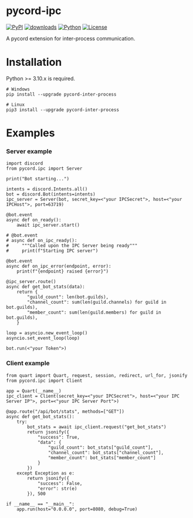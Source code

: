 # pycord-ipc
[![PyPI](https://img.shields.io/pypi/v/pycord-inter-process.svg)](https://pypi.org/project/pycord-inter-process/)
[![downloads](https://img.shields.io/pypi/dm/pycord-inter-process.svg)](https://pypi.org/project/pycord-inter-process/)
[![Python](https://img.shields.io/pypi/pyversions/pycord-inter-process.svg)](https://pypi.org/project/pycord-inter-process/)
[![License](https://img.shields.io/github/license/ParrotXray/pycord-ipc.svg)](https://github.com/ParrotXray/pycord-ipc/blob/main/LICENSE)

A pycord extension for inter-process communication.

# Installation 
Python >= 3.10.x is required.
```bash=
# Windows
pip install --upgrade pycord-inter-process

# Linux
pip3 install --upgrade pycord-inter-process
```

# Examples
### Server example  
```py= 
import discord
from pycord.ipc import Server

print("Bot starting...")

intents = discord.Intents.all()
bot = discord.Bot(intents=intents)
ipc_server = Server(bot, secret_key=<"your IPCSecret">, host=<"your IPCHost">, port=63719)

@bot.event
async def on_ready():
    await ipc_server.start()

# @bot.event
# async def on_ipc_ready():
#     """Called upon the IPC Server being ready"""
#     print(f"Starting IPC server")

@bot.event
async def on_ipc_error(endpoint, error):
    print(f"{endpoint} raised {error}")

@ipc_server.route()
async def get_bot_stats(data):
    return {
        "guild_count": len(bot.guilds),
        "channel_count": sum(len(guild.channels) for guild in bot.guilds),
        "member_count": sum(len(guild.members) for guild in bot.guilds),
    }

loop = asyncio.new_event_loop()
asyncio.set_event_loop(loop)

bot.run(<"your Token">)
```

### Client example
```py= 
from quart import Quart, request, session, redirect, url_for, jsonify
from pycord.ipc import Client

app = Quart(__name__)
ipc_client = Client(secret_key=<"your IPCSecret">, host=<"your IPC Server IP">, port=<"your IPC Server Port">)

@app.route("/api/bot/stats", methods=["GET"])
async def get_bot_stats():
    try:
        bot_stats = await ipc_client.request("get_bot_stats")
        return jsonify({
            "success": True,
            "data": {
                "guild_count": bot_stats["guild_count"],
                "channel_count": bot_stats["channel_count"],
                "member_count": bot_stats["member_count"]
            }
        })
    except Exception as e:
        return jsonify({
            "success": False,
            "error": str(e)
        }), 500

if __name__ == "__main__":
    app.run(host="0.0.0.0", port=8080, debug=True)
```
